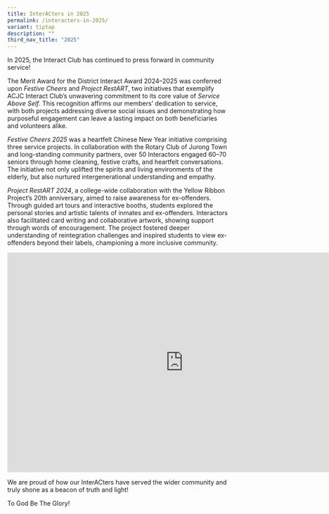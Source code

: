 ```yaml
---
title: InterACters in 2025
permalink: /interacters-in-2025/
variant: tiptap
description: ""
third_nav_title: "2025"
---
```

<p>In 2025, the Interact Club has continued to press forward in community
service!</p>
<p>The Merit Award for the District Interact Award 2024–2025 was conferred
upon <em>Festive Cheers</em> and <em>Project RestART</em>, two initiatives
that exemplify ACJC Interact Club’s unwavering commitment to its core value
of <em>Service Above Self</em>. This recognition affirms our members’ dedication
to service, with both projects addressing diverse social issues and demonstrating
how purposeful engagement can leave a lasting impact on both beneficiaries
and volunteers alike.</p>
<p><em>Festive Cheers 2025</em> was a heartfelt Chinese New Year initiative
comprising three service projects. In collaboration with the Rotary Club
of Jurong Town and long-standing community partners, over 50 Interactors
engaged 60–70 seniors through home cleaning, festive crafts, and heartfelt
conversations. The initiative not only uplifted the spirits and living
environments of the elderly, but also nurtured intergenerational understanding
and empathy.&nbsp;</p>
<p><em>Project RestART 2024</em>, a college-wide collaboration with the Yellow
Ribbon Project’s 20th anniversary, aimed to raise awareness for ex-offenders.
Through guided art tours and interactive booths, students explored the
personal stories and artistic talents of inmates and ex-offenders. Interactors
also facilitated card writing and collaborative artwork, showing support
through words of encouragement. The project fostered deeper understanding
of reintegration challenges and inspired students to view ex-offenders
beyond their labels, championing a more inclusive community.</p>
<div class="iframe-wrapper">
<iframe height="500" width="800" allowfullscreen="true" frameborder="0" src="https://docs.google.com/presentation/d/e/2PACX-1vRtoZFUGuvvTHqA9f9QNRRmctjyqlcYF4baUgSgVJJyIpkN_09cDCN7CKnMietAit1J0iT8aCUwqshT/pubembed?start=false&amp;loop=false&amp;delayms=3000"></iframe>
</div>
<p>We are proud of how our InterACters have served the wider community and
truly shone as a beacon of truth and light!</p>
<p>To God Be The Glory!</p>
<p>
<br>
<br>
<br>
</p>